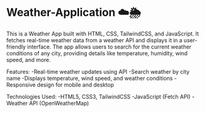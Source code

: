 # Weather-Application ☁️🌦️
This is a Weather App built with HTML, CSS, TailwindCSS, and JavaScript. It fetches real-time weather data from a weather API and displays it in a user-friendly interface. The app allows users to search for the current weather conditions of any city, providing details like temperature, humidity, wind speed, and more.

Features:
 -Real-time weather updates using API
 -Search weather by city name
 -Displays temperature, wind speed, and weather conditions
 -Responsive design for mobile and desktop

Technologies Used:
 -HTML5, CSS3, TailwindCSS
 -JavaScript (Fetch API)
 -Weather API (OpenWeatherMap)

